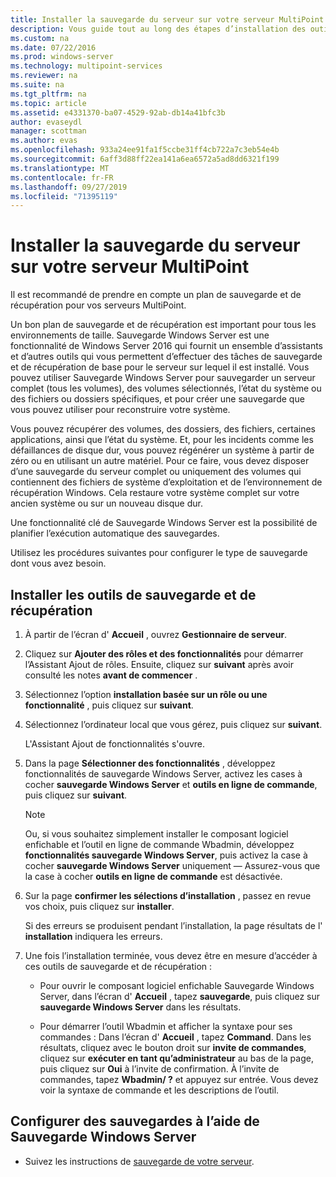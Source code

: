 ```yaml
---
title: Installer la sauvegarde du serveur sur votre serveur MultiPoint
description: Vous guide tout au long des étapes d’installation des outils de sauvegarde et de récupération
ms.custom: na
ms.date: 07/22/2016
ms.prod: windows-server
ms.technology: multipoint-services
ms.reviewer: na
ms.suite: na
ms.tgt_pltfrm: na
ms.topic: article
ms.assetid: e4331370-ba07-4529-92ab-db14a41bfc3b
author: evaseydl
manager: scottman
ms.author: evas
ms.openlocfilehash: 933a24ee91fa1f5ccbe31ff4cb722a7c3eb54e4b
ms.sourcegitcommit: 6aff3d88ff22ea141a6ea6572a5ad8dd6321f199
ms.translationtype: MT
ms.contentlocale: fr-FR
ms.lasthandoff: 09/27/2019
ms.locfileid: "71395119"
---
```

# <a name="install-server-backup-on-your-multipoint-server"></a>Installer la sauvegarde du serveur sur votre serveur MultiPoint
Il est recommandé de prendre en compte un plan de sauvegarde et de récupération pour vos serveurs MultiPoint.
  
Un bon plan de sauvegarde et de récupération est important pour tous les environnements de taille. Sauvegarde Windows Server est une fonctionnalité de Windows Server 2016 qui fournit un ensemble d’assistants et d’autres outils qui vous permettent d’effectuer des tâches de sauvegarde et de récupération de base pour le serveur sur lequel il est installé. Vous pouvez utiliser Sauvegarde Windows Server pour sauvegarder un serveur complet (tous les volumes), des volumes sélectionnés, l’état du système ou des fichiers ou dossiers spécifiques, et pour créer une sauvegarde que vous pouvez utiliser pour reconstruire votre système.  
  
Vous pouvez récupérer des volumes, des dossiers, des fichiers, certaines applications, ainsi que l’état du système. Et, pour les incidents comme les défaillances de disque dur, vous pouvez régénérer un système à partir de zéro ou en utilisant un autre matériel. Pour ce faire, vous devez disposer d’une sauvegarde du serveur complet ou uniquement des volumes qui contiennent des fichiers de système d’exploitation et de l’environnement de récupération Windows. Cela restaure votre système complet sur votre ancien système ou sur un nouveau disque dur.  
  
Une fonctionnalité clé de Sauvegarde Windows Server est la possibilité de planifier l’exécution automatique des sauvegardes.  
  
Utilisez les procédures suivantes pour configurer le type de sauvegarde dont vous avez besoin.  
  
## <a name="install-backup-and-recovery-tools"></a>Installer les outils de sauvegarde et de récupération  
  
1.  À partir de l’écran d' **Accueil** , ouvrez **Gestionnaire de serveur**.  
  
2.  Cliquez sur **Ajouter des rôles et des fonctionnalités** pour démarrer l’Assistant Ajout de rôles. Ensuite, cliquez sur **suivant** après avoir consulté les notes **avant de commencer** .  
  
3.  Sélectionnez l’option **installation basée sur un rôle ou une fonctionnalité** , puis cliquez sur **suivant**.  
  
4.  Sélectionnez l’ordinateur local que vous gérez, puis cliquez sur **suivant**.  
  
    L'Assistant Ajout de fonctionnalités s'ouvre.  
  
5.  Dans la page **Sélectionner des fonctionnalités** , développez fonctionnalités de sauvegarde Windows Server, activez les cases à cocher **sauvegarde Windows Server** et **outils en ligne de commande**, puis cliquez sur **suivant**.  
  
    > [!NOTE]  
    > Ou, si vous souhaitez simplement installer le composant logiciel enfichable et l’outil en ligne de commande Wbadmin, développez **fonctionnalités sauvegarde Windows Server**, puis activez la case à cocher **sauvegarde Windows Server** uniquement — Assurez-vous que la case à cocher **outils en ligne de commande** est désactivée.  
  
6.  Sur la page **confirmer les sélections d’installation** , passez en revue vos choix, puis cliquez sur **installer**.  
  
    Si des erreurs se produisent pendant l’installation, la page résultats de l' **installation** indiquera les erreurs.  
  
7.  Une fois l’installation terminée, vous devez être en mesure d’accéder à ces outils de sauvegarde et de récupération :  
  
    -   Pour ouvrir le composant logiciel enfichable Sauvegarde Windows Server, dans l’écran d' **Accueil** , tapez **sauvegarde**, puis cliquez sur **sauvegarde Windows Server** dans les résultats.  
  
    -   Pour démarrer l’outil Wbadmin et afficher la syntaxe pour ses commandes : Dans l’écran d' **Accueil** , tapez **Command**. Dans les résultats, cliquez avec le bouton droit sur **invite de commandes**, cliquez sur **exécuter en tant qu’administrateur** au bas de la page, puis cliquez sur **Oui** à l’invite de confirmation. À l’invite de commandes, tapez **Wbadmin/ ?** et appuyez sur entrée. Vous devez voir la syntaxe de commande et les descriptions de l’outil.  
  
## <a name="configure-backups-using-windows-server-backup"></a>Configurer des sauvegardes à l’aide de Sauvegarde Windows Server  
  
-   Suivez les instructions de [sauvegarde de votre serveur](https://technet.microsoft.com/library/cc753528.aspx). 